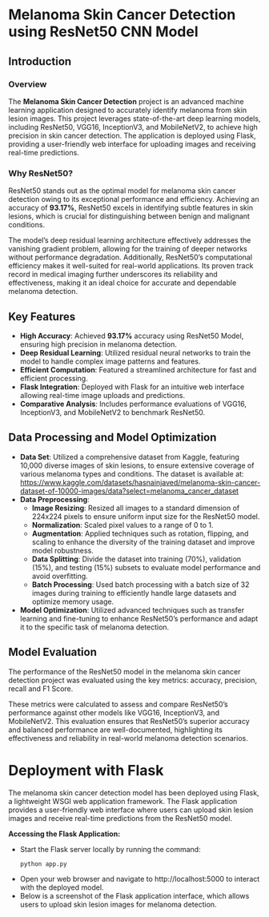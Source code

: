 # Melanoma Skin Cancer Detection using ResNet50 CNN Model
## Introduction
### Overview
The **Melanoma Skin Cancer Detection** project is an advanced machine learning application designed to accurately identify melanoma from skin lesion images. This project leverages state-of-the-art deep learning models, including ResNet50, VGG16, InceptionV3, and MobileNetV2, to achieve high precision in skin cancer detection. The application is deployed using Flask, providing a user-friendly web interface for uploading images and receiving real-time predictions.
### Why ResNet50?
ResNet50 stands out as the optimal model for melanoma skin cancer detection owing to its exceptional performance and efficiency. Achieving an accuracy of **93.17%**, ResNet50 excels in identifying subtle features in skin lesions, which is crucial for distinguishing between benign and malignant conditions.

The model’s deep residual learning architecture effectively addresses the vanishing gradient problem, allowing for the training of deeper networks without performance degradation. Additionally, ResNet50’s computational efficiency makes it well-suited for real-world applications. Its proven track record in medical imaging further underscores its reliability and effectiveness, making it an ideal choice for accurate and dependable melanoma detection.
## Key Features
- **High Accuracy**: Achieved **93.17%** accuracy using ResNet50 Model, ensuring high precision in melanoma detection.
- **Deep Residual Learning**: Utilized residual neural networks to train the model to handle complex image patterns and features.
- **Efficient Computation**: Featured a streamlined architecture for fast and efficient processing.
- **Flask Integration**: Deployed with Flask for an intuitive web interface allowing real-time image uploads and predictions.
- **Comparative Analysis**: Includes performance evaluations of VGG16, InceptionV3, and MobileNetV2 to benchmark ResNet50.

## Data Processing and Model Optimization
- **Data Set**: Utilized a comprehensive dataset from Kaggle, featuring 10,000 diverse images of skin lesions, to ensure extensive coverage of various melanoma types and conditions. The dataset is available at: https://www.kaggle.com/datasets/hasnainjaved/melanoma-skin-cancer-dataset-of-10000-images/data?select=melanoma_cancer_dataset
- **Data Preprocessing**:
  - **Image Resizing**: 
     Resized all images to a standard dimension of 224x224 pixels to ensure uniform input size for the ResNet50 model.
  - **Normalization**:  Scaled pixel values to a range of 0 to 1. 
  - **Augmentation**: Applied techniques such as rotation, flipping, and scaling to enhance the diversity of the training dataset and improve model robustness.
  - **Data Splitting**: Divide the dataset into training (70%), validation (15%), and testing (15%) subsets to evaluate model performance and avoid overfitting.
  - **Batch Processing**: Used batch processing with a batch size of 32 images during training to efficiently handle large datasets and optimize memory usage.
- **Model Optimization**: Utilized advanced techniques such as transfer learning and fine-tuning to enhance ResNet50’s performance and adapt it to the specific task of melanoma detection.

## Model Evaluation
The performance of the ResNet50 model in the melanoma skin cancer detection project was evaluated using the key metrics: accuracy, precision, recall and F1 Score.

These metrics were calculated to assess and compare ResNet50’s performance against other models like VGG16, InceptionV3, and MobileNetV2. This evaluation ensures that ResNet50’s superior accuracy and balanced performance are well-documented, highlighting its effectiveness and reliability in real-world melanoma detection scenarios.

# Deployment with Flask
The melanoma skin cancer detection model has been deployed using Flask, a lightweight WSGI web application framework. The Flask application provides a user-friendly web interface where users can upload skin lesion images and receive real-time predictions from the ResNet50 model.

**Accessing the Flask Application:** 
- Start the Flask server locally by running the command:
  ```bash
  python app.py
- Open your web browser and navigate to http://localhost:5000 to interact with the deployed model.
- Below is a screenshot of the Flask application interface, which allows users to upload skin lesion images for melanoma detection.
